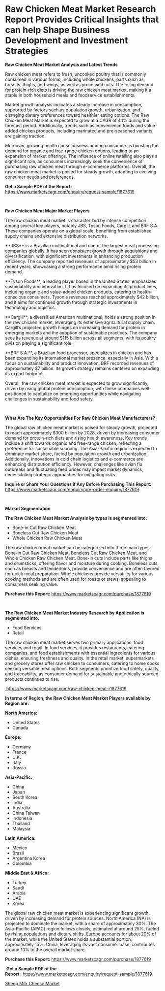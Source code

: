 <p><h1>Raw Chicken Meat Market Research Report Provides Critical Insights that can help Shape Business Development and Investment Strategies</h1></p><p><strong>Raw Chicken Meat Market Analysis and Latest Trends</strong></p>
<p><p>Raw chicken meat refers to fresh, uncooked poultry that is commonly consumed in various forms, including whole chickens, parts such as breasts, thighs, and wings, as well as processed cuts. The rising demand for protein-rich diets is driving the raw chicken meat market, making it a staple in both household meals and foodservice establishments. </p><p>Market growth analysis indicates a steady increase in consumption, supported by factors such as population growth, urbanization, and changing dietary preferences toward healthier eating options. The Raw Chicken Meat Market is expected to grow at a CAGR of 4.1% during the forecast period. Additionally, trends such as convenience foods and value-added chicken products, including marinated and pre-seasoned variants, are gaining traction. </p><p>Moreover, growing health consciousness among consumers is boosting the demand for organic and free-range chicken options, leading to an expansion of market offerings. The influence of online retailing also plays a significant role, as consumers increasingly seek the convenience of purchasing raw chicken meat through e-commerce platforms. Overall, the raw chicken meat market is poised for steady growth, adapting to evolving consumer needs and preferences.</p></p>
<p><strong>Get a Sample PDF of the Report:&nbsp;</strong> <a href="https://www.marketscagr.com/enquiry/request-sample/1877619?utm_campaign=2941&utm_medium=2&utm_source=Github&utm_content=ia&utm_term=07042025&utm_id=raw-chicken-meat">https://www.marketscagr.com/enquiry/request-sample/1877619</a></p>
<p>&nbsp;</p>
<p><strong>Raw Chicken Meat Major Market Players</strong></p>
<p><p>The raw chicken meat market is characterized by intense competition among several key players, notably JBS, Tyson Foods, Cargill, and BRF S.A. These companies operate on a global scale, benefiting from established supply chains and extensive distribution networks.</p><p>**JBS** is a Brazilian multinational and one of the largest meat processing companies globally. It has seen consistent growth through acquisitions and diversification, with significant investments in enhancing production efficiency. The company reported revenues of approximately $53 billion in recent years, showcasing a strong performance amid rising protein demand.</p><p>**Tyson Foods**, a leading player based in the United States, emphasizes sustainability and innovation. It has focused on expanding its product lines, including organic and value-added chicken products, catering to health-conscious consumers. Tyson's revenues reached approximately $42 billion, and it aims for continued growth through strategic investments in technology and logistics.</p><p>**Cargill**, a diversified American multinational, holds a strong position in the raw chicken market, leveraging its extensive agricultural supply chain. Cargill’s projected growth hinges on increasing demand for protein in emerging markets and the adoption of sustainable practices. The company sees its revenue at around $115 billion across all segments, with its poultry division playing a significant role.</p><p>**BRF S.A.**, a Brazilian food processor, specializes in chicken and has been expanding its international market presence, especially in Asia. With a focus on sustainability and product innovation, BRF recorded revenues of approximately $7 billion. Its growth strategy remains centered on expanding its export footprint.</p><p>Overall, the raw chicken meat market is expected to grow significantly, driven by rising global protein consumption, with these companies well-positioned to capitalize on emerging opportunities while navigating challenges in sustainability and food safety.</p></p>
<p>&nbsp;</p>
<p><strong>What Are The Key Opportunities For Raw Chicken Meat Manufacturers?</strong></p>
<p><p>The global raw chicken meat market is poised for steady growth, projected to reach approximately $300 billion by 2028, driven by increasing consumer demand for protein-rich diets and rising health awareness. Key trends include a shift towards organic and free-range chicken, reflecting a preference for sustainable sourcing. The Asia-Pacific region is expected to dominate market share, fueled by population growth and urbanization. Additionally, innovations in cold chain logistics and e-commerce are enhancing distribution efficiency. However, challenges like avian flu outbreaks and fluctuating feed prices may impact market dynamics, necessitating strategic approaches for mitigating risks.</p></p>
<p><strong>Inquire or Share Your Questions If Any Before Purchasing This Report:</strong> <a href="https://www.marketscagr.com/enquiry/pre-order-enquiry/1877619?utm_campaign=2941&utm_medium=2&utm_source=Github&utm_content=ia&utm_term=07042025&utm_id=raw-chicken-meat">https://www.marketscagr.com/enquiry/pre-order-enquiry/1877619</a></p>
<p>&nbsp;</p>
<p><strong>Market Segmentation</strong></p>
<p><strong>The Raw Chicken Meat Market Analysis by types is segmented into:</strong></p>
<p><ul><li>Bone-in Cut Raw Chicken Meat</li><li>Boneless Cut Raw Chicken Meat</li><li>Whole Chicken Raw Chicken Meat</li></ul></p>
<p><p>The raw chicken meat market can be categorized into three main types: Bone-in Cut Raw Chicken Meat, Boneless Cut Raw Chicken Meat, and Whole Chicken Raw Chicken Meat. Bone-in cuts include parts like thighs and drumsticks, offering flavor and moisture during cooking. Boneless cuts, such as breasts and tenderloins, provide convenience and are often favored for quick meal preparation. Whole chickens provide versatility for various cooking methods and are often used for roasts or stews, appealing to consumers seeking value.</p></p>
<p><strong>Purchase this Report:&nbsp;</strong><a href="https://www.marketscagr.com/purchase/1877619?utm_campaign=2941&utm_medium=2&utm_source=Github&utm_content=ia&utm_term=07042025&utm_id=raw-chicken-meat">https://www.marketscagr.com/purchase/1877619</a></p>
<p>&nbsp;</p>
<p><strong>The Raw Chicken Meat Market Industry Research by Application is segmented into:</strong></p>
<p><ul><li>Food Services</li><li>Retail</li></ul></p>
<p><p>The raw chicken meat market serves two primary applications: food services and retail. In food services, it provides restaurants, catering companies, and food establishments with essential ingredients for various dishes, ensuring freshness and quality. In the retail market, supermarkets and grocery stores offer raw chicken to consumers, catering to home cooks seeking versatile meal options. Both segments prioritize food safety, quality, and traceability, as consumer demand for sustainable and ethically sourced products continues to rise.</p></p>
<p><a href="https://www.marketscagr.com/raw-chicken-meat-r1877619?utm_campaign=2941&utm_medium=2&utm_source=Github&utm_content=ia&utm_term=07042025&utm_id=raw-chicken-meat">&nbsp;https://www.marketscagr.com/raw-chicken-meat-r1877619</a></p>
<p><strong>In terms of Region, the Raw Chicken Meat Market Players available by Region are:</strong></p>
<p>
    <p> <strong> North America: </strong>
        <ul>
            <li>United States</li>
            <li>Canada</li>
        </ul>
        </p> 
    <p> <strong> Europe: </strong>
        <ul>
            <li>Germany</li>
            <li>France</li>
            <li>U.K.</li>
            <li>Italy</li>
            <li>Russia</li>
        </ul>
        </p> 
    <p> <strong> Asia-Pacific: </strong>
        <ul>
            <li>China</li>
            <li>Japan</li>
            <li>South Korea</li>
            <li>India</li>
            <li>Australia</li>
            <li>China Taiwan</li>
            <li>Indonesia</li>
            <li>Thailand</li>
            <li>Malaysia</li>
        </ul>
        </p> 
    <p> <strong> Latin America: </strong>
        <ul>
            <li>Mexico</li>
            <li>Brazil</li>
            <li>Argentina Korea</li>
            <li>Colombia</li>
        </ul>
        </p> 
    <p> <strong> Middle East & Africa: </strong>
        <ul>
            <li>Turkey</li>
            <li>Saudi</li>
            <li>Arabia</li>
            <li>UAE</li>
            <li>Korea</li>
        </ul>
    </p>
    </p>
<p><p>The global raw chicken meat market is experiencing significant growth, driven by increasing demand for protein sources. North America (NA) is projected to dominate the market, with a share of approximately 30%. The Asia-Pacific (APAC) region follows closely, estimated at around 25%, fueled by rising populations and dietary shifts. Europe accounts for about 20% of the market, while the United States holds a substantial portion, approximately 15%. China, leveraging its vast consumer base, contributes around 10% to the overall market share.</p></p>
<p><strong>Purchase this Report: </strong><a href="https://www.marketscagr.com/purchase/1877619?utm_campaign=2941&utm_medium=2&utm_source=Github&utm_content=ia&utm_term=07042025&utm_id=raw-chicken-meat">https://www.marketscagr.com/purchase/1877619</a></p>
<p>&nbsp;<strong>Get a Sample PDF of the Report:&nbsp;&nbsp;</strong><a href="https://www.marketscagr.com/enquiry/request-sample/1877619?utm_campaign=2941&utm_medium=2&utm_source=Github&utm_content=ia&utm_term=07042025&utm_id=raw-chicken-meat">https://www.marketscagr.com/enquiry/request-sample/1877619</a></p>
<p><strong></strong></p>
<p><p><a href="https://github.com/memorirummy/Market-Research-Report-List-1/blob/main/sheep-milk-cheese-market.md?utm_campaign=2941&utm_medium=2&utm_source=Github&utm_content=ia&utm_term=07042025&utm_id=raw-chicken-meat">Sheep Milk Cheese Market</a></p></p>